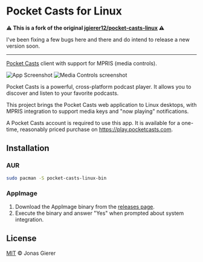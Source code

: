 # Pocket Casts for Linux

**⚠️ This is a fork of the original [jgierer12/pocket-casts-linux](https://github.com/jgierer12/pocket-casts-linux) ⚠️**

I've been fixing a few bugs here and there and do intend to release a new version soon.

---

[Pocket Casts](https://www.pocketcasts.com) client with support for MPRIS (media
controls).

![App Screenshot](https://user-images.githubusercontent.com/4331946/55138047-ce211500-5132-11e9-98cd-810fab6f4180.png)
![Media Controls screenshot](https://user-images.githubusercontent.com/4331946/55138012-bc3f7200-5132-11e9-949e-6b120b2960b3.png)

Pocket Casts is a powerful, cross-platform podcast player. It allows you to
discover and listen to your favorite podcasts.

This project brings the Pocket Casts web application to Linux desktops, with
MPRIS integration to support media keys and "now playing" notifications.

A Pocket Casts account is required to use this app. It is available for a
one-time, reasonably priced purchase on https://play.pocketcasts.com.

## Installation

### AUR

```bash
sudo pacman -S pocket-casts-linux-bin
```

### AppImage

1. Download the AppImage binary from the
   [releases page](https://github.com/jgierer12/pocket-casts-linux/releases/).
2. Execute the binary and answer "Yes" when prompted about system integration.

## License

[MIT](LICENSE) &copy; Jonas Gierer
